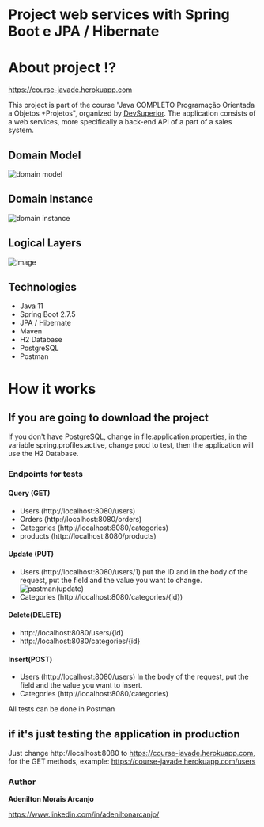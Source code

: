 # Project web services with Spring Boot e JPA / Hibernate

# About project ⁉️ 

https://course-javade.herokuapp.com

This project is part of the course "Java COMPLETO Programação Orientada a Objetos +Projetos", organized by [DevSuperior](https://devsuperior.com "Site da DevSuperior").
The application consists of a web services, more specifically a back-end API of a part of a sales system.


## Domain Model
![domain model](https://user-images.githubusercontent.com/69324694/203998861-f747da4f-fcab-4442-8dcb-e35e75e6ff6f.png)

## Domain Instance
![domain instance](https://user-images.githubusercontent.com/69324694/203998994-efd08a2c-8fe9-48fc-9c38-8d10349d0dc5.png)

## Logical Layers
![image](https://user-images.githubusercontent.com/69324694/204042811-0d92823a-7a61-4951-874f-a597dc3d970b.png)

## Technologies
- Java 11
- Spring Boot 2.7.5
- JPA / Hibernate
- Maven
- H2 Database 
- PostgreSQL
- Postman 

# How it works
## If you are going to download the project
If you don't have PostgreSQL, change in file:application.properties, in the variable spring.profiles.active, change prod to test, then the application will use the H2 Database.

### Endpoints for tests
#### Query (GET)
- Users (http://localhost:8080/users)
- Orders (http://localhost:8080/orders)
- Categories (http://localhost:8080/categories)
- products (http://localhost:8080/products)

#### Update (PUT)
- Users (http://localhost:8080/users/1) put the ID and in the body of the request, put the field and the value you want to change.
![pastman(update)](https://user-images.githubusercontent.com/69324694/204048693-9580fba6-23c4-4bea-950b-f45fda15d505.png)
- Categories (http://localhost:8080/categories/{id})

#### Delete(DELETE)
- http://localhost:8080/users/{id}
- http://localhost:8080/categories/{id}

#### Insert(POST)
- Users (http://localhost:8080/users) In the body of the request, put the field and the value you want to insert.
- Categories (http://localhost:8080/categories)

All tests can be done in Postman


## if it's just testing the application in production
Just change http://localhost:8080 to https://course-javade.herokuapp.com, for the GET methods, example: https://course-javade.herokuapp.com/users

### Author
**Adenilton Morais Arcanjo**

https://www.linkedin.com/in/adeniltonarcanjo/
